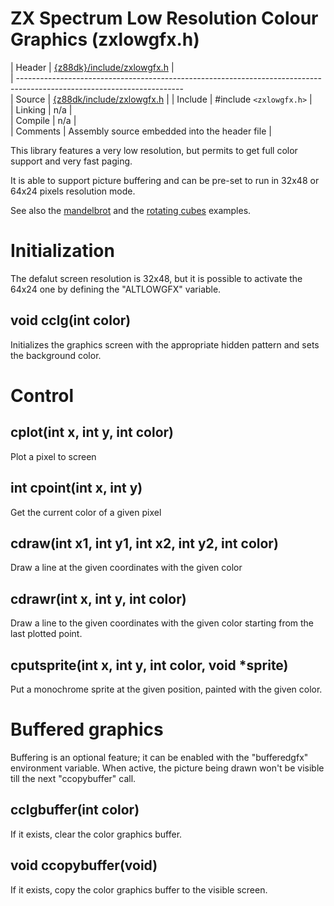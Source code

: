 # ZX Spectrum Low Resolution Colour Graphics (zxlowgfx.h)

 | Header     | [{z88dk}/include/zxlowgfx.h](https///raw.githubusercontent.com/z88dk/z88dk/master/include/zxlowgfx.h)    |               
 | -----------------------------------------------------------------------------------------------------------------------               
 | Source     | [{z88dk/include/zxlowgfx.h](https///raw.githubusercontent.com/z88dk/z88dk/master/include//zxlowgfx.h)                   |
 | Include    | #include `<zxlowgfx.h>`             |                                                                                      
 | Linking    | n/a                          |                                                                                           
 | Compile    | n/a                          |                                                                                           
 | Comments   | Assembly source embedded into the header file   |                                                                        

This library features a very low resolution, but permits to get full color support and very fast paging.

It is able to support picture buffering and can be pre-set to run in 32x48 or 64x24 pixels resolution mode.

See also the [mandelbrot](examples/snippets/zxspectrum/lr_mandel) and the [rotating cubes](examples/snippets/zxspectrum/lr_rotate) examples.


# Initialization

The defalut screen resolution is 32x48, but it is possible to activate the 64x24 one by defining the "ALTLOWGFX" variable.



## void cclg(int color)

Initializes the graphics screen with the appropriate hidden pattern and sets the background color.


# Control


## cplot(int x, int y, int color)

Plot a pixel to screen


## int cpoint(int x, int y)

Get the current color of a given pixel


## cdraw(int x1, int y1, int x2, int y2, int color)

Draw a line at the given coordinates with the given color


## cdrawr(int x, int y, int color)

Draw a line to the given coordinates with the given color starting from the last plotted point.


## cputsprite(int x, int y, int color, void *sprite)

Put a monochrome sprite at the given position, painted with the given color.




# Buffered graphics

Buffering is an optional feature; it can be enabled with the "bufferedgfx" environment variable.
 When active, the picture being drawn won't be visible till the next "ccopybuffer" call.

## cclgbuffer(int color)

If it exists, clear the color graphics buffer.


## void ccopybuffer(void)

If it exists, copy the color graphics buffer to the visible screen.


